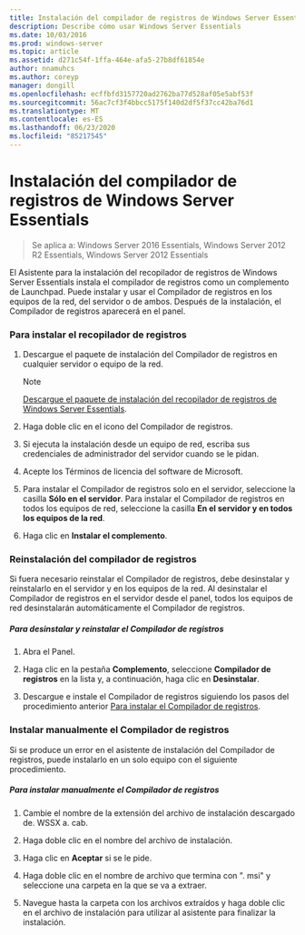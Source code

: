 ```yaml
---
title: Instalación del compilador de registros de Windows Server Essentials
description: Describe cómo usar Windows Server Essentials
ms.date: 10/03/2016
ms.prod: windows-server
ms.topic: article
ms.assetid: d271c54f-1ffa-464e-afa5-27b8df61854e
author: nnamuhcs
ms.author: coreyp
manager: dongill
ms.openlocfilehash: ecffbfd3157720ad2762ba77d528af05e5abf53f
ms.sourcegitcommit: 56ac7cf3f4bbcc5175f140d2df5f37cc42ba76d1
ms.translationtype: MT
ms.contentlocale: es-ES
ms.lasthandoff: 06/23/2020
ms.locfileid: "85217545"
---
```

# <a name="install-the-windows-server-essentials-log-collector"></a>Instalación del compilador de registros de Windows Server Essentials

>Se aplica a: Windows Server 2016 Essentials, Windows Server 2012 R2 Essentials, Windows Server 2012 Essentials

El Asistente para la instalación del recopilador de registros de Windows Server Essentials instala el compilador de registros como un complemento de Launchpad. Puede instalar y usar el Compilador de registros en los equipos de la red, del servidor o de ambos. Después de la instalación, el Compilador de registros aparecerá en el panel.  
  
###  <a name="to-install-the-log-collector"></a><a name="BKMK_ToInstall"></a>Para instalar el recopilador de registros  
  
1.  Descargue el paquete de instalación del Compilador de registros en cualquier servidor o equipo de la red.  
  
    > [!NOTE]
    > [Descargue el paquete de instalación del recopilador de registros de Windows Server Essentials](https://www.microsoft.com/download/details.aspx?id=34821).  
  
2.  Haga doble clic en el icono del Compilador de registros.  
  
3.  Si ejecuta la instalación desde un equipo de red, escriba sus credenciales de administrador del servidor cuando se le pidan.  
  
4.  Acepte los Términos de licencia del software de Microsoft.  
  
5.  Para instalar el Compilador de registros solo en el servidor, seleccione la casilla **Sólo en el servidor**. Para instalar el Compilador de registros en todos los equipos de red, seleccione la casilla **En el servidor y en todos los equipos de la red**.  
  
6.  Haga clic en **Instalar el complemento**.  
  
###  <a name="reinstalling-the-log-collector"></a><a name="BKMK_Reinstall"></a>Reinstalación del compilador de registros  
 Si fuera necesario reinstalar el Compilador de registros, debe desinstalar y reinstalarlo en el servidor y en los equipos de la red. Al desinstalar el Compilador de registros en el servidor desde el panel, todos los equipos de red desinstalarán automáticamente el Compilador de registros.  
  
##### <a name="to-uninstall-and-reinstall-the-log-collector"></a>Para desinstalar y reinstalar el Compilador de registros  
  
1.  Abra el Panel.  
  
2.  Haga clic en la pestaña **Complemento**, seleccione **Compilador de registros** en la lista y, a continuación, haga clic en **Desinstalar**.

3.  Descargue e instale el Compilador de registros siguiendo los pasos del procedimiento anterior [Para instalar el Compilador de registros](Install-the-Windows-Server-Essentials-Log-Collector.md#BKMK_ToInstall).   
  
### <a name="manually-install-the-log-collector"></a>Instalar manualmente el Compilador de registros  
 Si se produce un error en el asistente de instalación del Compilador de registros, puede instalarlo en un solo equipo con el siguiente procedimiento.  
  
##### <a name="to-manually-install-the-log-collector"></a>Para instalar manualmente el Compilador de registros  
  
1.  Cambie el nombre de la extensión del archivo de instalación descargado de. WSSX a. cab.  
  
2.  Haga doble clic en el nombre del archivo de instalación.  
  
3.  Haga clic en **Aceptar** si se le pide.  
  
4.  Haga doble clic en el nombre de archivo que termina con ". msi" y seleccione una carpeta en la que se va a extraer.  
  
5.  Navegue hasta la carpeta con los archivos extraídos y haga doble clic en el archivo de instalación para utilizar al asistente para finalizar la instalación.
